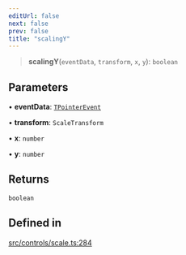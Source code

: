 ```yaml
---
editUrl: false
next: false
prev: false
title: "scalingY"
---
```


> **scalingY**(`eventData`, `transform`, `x`, `y`): `boolean`

## Parameters

• **eventData**: [`TPointerEvent`](/api/type-aliases/tpointerevent/)

• **transform**: `ScaleTransform`

• **x**: `number`

• **y**: `number`

## Returns

`boolean`

## Defined in

[src/controls/scale.ts:284](https://github.com/fabricjs/fabric.js/blob/c093e29e73123dafcfa091ff4d5e04e690bb796e/src/controls/scale.ts#L284)
